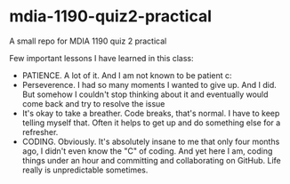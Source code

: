 # mdia-1190-quiz2-practical
A small repo for MDIA 1190 quiz 2 practical

Few important lessons I have learned in this class:
- PATIENCE. A lot of it. And I am not known to be patient c:
- Perseverence. I had so many moments I wanted to give up. And I did. But somehow I couldn't stop thinking about it and eventually would come back and try to resolve the issue
- It's okay to take a breather. Code breaks, that's normal. I have to keep telling myself that. Often it helps to get up and do something else for a refresher.
- CODING. Obviously. It's absolutely insane to me that only four months ago, I didn't even know the "C" of coding. And yet here I am, coding things under an hour and committing and collaborating on GitHub. Life really is unpredictable sometimes.

